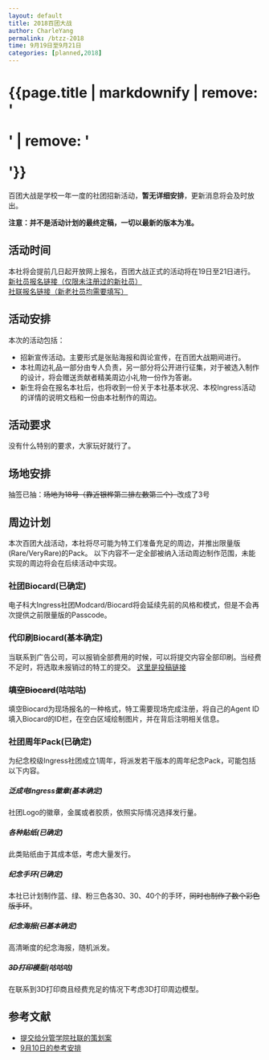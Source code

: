 ```yaml
---
layout: default
title: 2018百团大战
author: CharleYang
permalink: /btzz-2018
time: 9月19日至9月21日
categories: [planned,2018]
---
```


# {{page.title | markdownify | remove: '<p>' | remove: '</p>'}}
百团大战是学校一年一度的社团招新活动，**暂无详细安排**，更新消息将会及时放出。

**注意：并不是活动计划的最终定稿，一切以最新的版本为准。**

## 活动时间
本社将会提前几日起开放网上报名，百团大战正式的活动将在19日至21日进行。  
[新社员报名链接（仅限未注册过的新社员）](https://goo.gl/forms/FLky28KSHQCFtAdv1)  
[社联报名链接（新老社员均需要填写）](https://docs.qq.com/form/fill/DQkxSaURiRG95V1FI) 

## 活动安排
本次的活动包括：
- 招新宣传活动。主要形式是张贴海报和舆论宣传，在百团大战期间进行。
- 本社周边礼品一部分由专人负责，另一部分将公开进行征集，对于被选入制作的设计，将会赠送贡献者精美周边小礼物一份作为答谢。
- 新生将会在报名本社后，也将收到一份关于本社基本状况、本校Ingress活动的详情的说明文档和一份由本社制作的周边。

## 活动要求
没有什么特别的要求，大家玩好就行了。

## 场地安排
抽签已抽：~~场地为18号（靠近银桦第二排左数第二个）~~改成了3号

## 周边计划
本次百团大战活动，本社将尽可能为特工们准备充足的周边，并推出限量版(Rare/VeryRare)的Pack。
以下内容不一定全部被纳入活动周边制作范围，未能实现的周边将会在后续活动中实现。

### 社团Biocard(已确定)
电子科大Ingress社团Modcard/Biocard将会延续先前的风格和模式，但是不会再次提供之前限量版的Passcode。

### 代印刷Biocard(基本确定)
当联系到广告公司，可以报销全部费用的时候，可以将提交内容全部印刷。当经费不足时，将选取未报销过的特工的提交。
[这里是投稿链接](https://goo.gl/forms/6x4akXODjF5hsrA83)

### ~~填空Biocard~~(咕咕咕)
填空Biocard为现场报名的一种格式，特工需要现场完成注册，将自己的Agent ID填入Biocard的ID栏，在空白区域绘制图片，并在背后注明相关信息。

### 社团周年Pack(已确定)
为纪念校级Ingress社团成立1周年，将派发若干版本的周年纪念Pack，可能包括以下内容。

##### 泛成电Ingress徽章(基本确定)
社团Logo的徽章，金属或者胶质，依照实际情况选择发行量。

##### 各种贴纸(已确定)
此类贴纸由于其成本低，考虑大量发行。

##### 纪念手环(已确定)
本社已计划制作蓝、绿、粉三色各30、30、40个的手环，~~同时也制作了数个彩色版手环~~。

##### 纪念海报(~~已~~基本确定)
高清晰度的纪念海报，随机派发。

##### ~~3D打印模型~~(咕咕咕)
在联系到3D打印商且经费充足的情况下考虑3D打印周边模型。

## 参考文献
- [提交给分管学院社联的策划案](https://github.com/UESTC-Ingress/Documents/blob/master/Formal-Proposal/2018-09-14-btzz.md)
- [9月10日的参考安排](https://github.com/UESTC-Ingress/Documents/blob/master/Informal-EventArrangement/2018-09-10-btzz-stuff.md)
